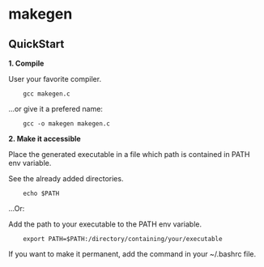# makegen

## QuickStart

**1. Compile**

User your favorite compiler.

```shell
	gcc makegen.c
```

...or give it a prefered name:

```shell
	gcc -o makegen makegen.c
```

**2. Make it accessible**

Place the generated executable in a file which path is contained in PATH env variable.

See the already added directories.
```shell
	echo $PATH
```

...Or:

Add the path to your executable to the PATH env variable.

```shell
	export PATH=$PATH:/directory/containing/your/executable
```

If you want to make it permanent, add the command in your ~/.bashrc file.